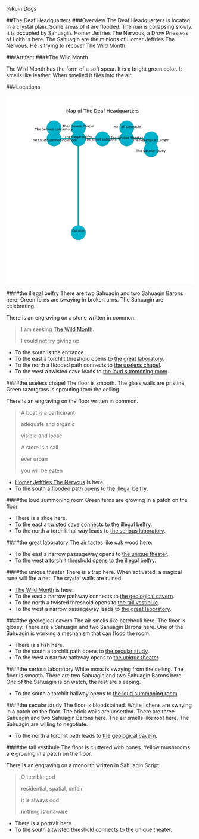 %Ruin Dogs

##The Deaf Headquarters
###Overview
The Deaf Headquarters is located in a crystal plain. Some areas of it are flooded. The ruin is collapsing slowly. It is occupied by Sahuagin. <a name="Homer-Jeffries-The-Nervous"></a>Homer Jeffries The Nervous, a Drow Priestess of Lolth is here. The Sahuagin are the minions of Homer Jeffries The Nervous. He  is trying to recover [The Wild Month](#The-Wild-Month). 



###Artifact
####<a name="The-Wild-Month"></a>The Wild Month


The Wild Month has the form of a soft spear. It is a bright green color. It smells like leather. When smelled it flies into the air. 





###Locations


![](../v1/images/The-Deaf-Headquarters.png)

####<a name="the-illegal-belfry"></a>the illegal belfry
There are two Sahuagin and two Sahuagin Barons here. Green ferns are swaying in broken urns. The Sahuagin are celebrating. 

There is an engraving on a stone written in common. 

> I am seeking [The Wild Month](#The-Wild-Month).
>
> I could not try giving up.
>


* To the south is the entrance.
* To the east a torchlit threshold opens to [the great laboratory](#the-great-laboratory).
* To the north a flooded path connects to [the useless chapel](#the-useless-chapel).
* To the west a twisted cave leads to [the loud summoning room](#the-loud-summoning-room).


####<a name="the-useless-chapel"></a>the useless chapel
The floor is smooth. The glass walls are pristine. Green razorgrass is sprouting from the ceiling. 

There is an engraving on the floor written in common. 

> A boat is a participant
>
> adequate and organic
>
> visible and loose
>
> A store is a sail
>
> ever urban
>
> you will be eaten
>


* [Homer Jeffries The Nervous](#Homer-Jeffries-The-Nervous) is here.
* To the south a flooded path opens to [the illegal belfry](#the-illegal-belfry).


####<a name="the-loud-summoning-room"></a>the loud summoning room
Green ferns are growing in a patch on the floor. 



* There is a shoe here.
* To the east a twisted cave connects to [the illegal belfry](#the-illegal-belfry).
* To the north a torchlit hallway leads to [the serious laboratory](#the-serious-laboratory).


####<a name="the-great-laboratory"></a>the great laboratory
The air tastes like oak wood here. 



* To the east a narrow passageway opens to [the unique theater](#the-unique-theater).
* To the west a torchlit threshold opens to [the illegal belfry](#the-illegal-belfry).


####<a name="the-unique-theater"></a>the unique theater
There is a trap here. When activated, a magical rune will fire a net. The crystal walls are ruined. 



* [The Wild Month](#The-Wild-Month) is here.
* To the east a narrow pathway connects to [the geological cavern](#the-geological-cavern).
* To the north a twisted threshold opens to [the tall vestibule](#the-tall-vestibule).
* To the west a narrow passageway leads to [the great laboratory](#the-great-laboratory).


####<a name="the-geological-cavern"></a>the geological cavern
The air smells like patchouli here. The floor is glossy. There are a Sahuagin and two Sahuagin Barons here. One of the Sahuagin is working a mechanism that can flood the room. 



* There is a fish here.
* To the south a torchlit path opens to [the secular study](#the-secular-study).
* To the west a narrow pathway opens to [the unique theater](#the-unique-theater).


####<a name="the-serious-laboratory"></a>the serious laboratory
White moss is swaying from the ceiling. The floor is smooth. There are two Sahuagin and two Sahuagin Barons here. One of the Sahuagin is on watch, the rest are sleeping. 



* To the south a torchlit hallway opens to [the loud summoning room](#the-loud-summoning-room).


####<a name="the-secular-study"></a>the secular study
The floor is bloodstained. White lichens are swaying in a patch on the floor. The brick walls are unsettled. There are three Sahuagin and two Sahuagin Barons here. The air smells like root here. The Sahuagin are willing to negotiate. 



* To the north a torchlit path leads to [the geological cavern](#the-geological-cavern).


####<a name="the-tall-vestibule"></a>the tall vestibule
The floor is cluttered with bones. Yellow mushrooms are growing in a patch on the floor. 

There is an engraving on a monolith written in Sahuagin Script. 

> O terrible god
>
> residential, spatial, unfair
>
> it is always odd
>
> nothing is unaware
>


* There is a portrait here.
* To the south a twisted threshold connects to [the unique theater](#the-unique-theater).


